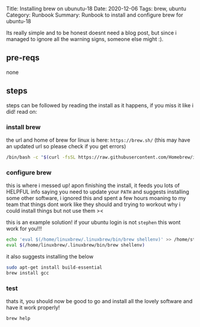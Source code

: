 Title: Installing brew on ubunutu-18
Date: 2020-12-06
Tags: brew, ubuntu
Category: Runbook
Summary: Runbook to install and configure brew for ubuntu-18

Its really simple and to be honest doesnt need a blog post, but since i managed to ignore all the warning signs, someone else might :). 

## pre-reqs

none

## steps

steps can be followed by reading the install as it happens, if you miss it like i did! read on:

### install brew

the url and home of brew for linux is here: `https://brew.sh/` (this may have an updated url so please check if you get errors)

``` bash
/bin/bash -c "$(curl -fsSL https://raw.githubusercontent.com/Homebrew/install/HEAD/install.sh)"
```

### configure brew

this is where i messed up! apon finishing the install, it feeds you lots of HELPFUL info saying you need to update your `PATH` and suggests installing some other software, i ignored this and spent a few hours moaning to my team that things dont work like they should and trying to workout why i could install things but not use them ><

this is an example solution! if your ubuntu login is not `stephen` this wont work for you!!!

``` bash
echo 'eval $(/home/linuxbrew/.linuxbrew/bin/brew shellenv)' >> /home/stephen/.profile                                   
eval $(/home/linuxbrew/.linuxbrew/bin/brew shellenv)  
```

it also suggests installing the below

``` bash
sudo apt-get install build-essential
brew install gcc
```

### test

thats it, you should now be good to go and install all the lovely software and have it work properly!

``` bash
brew help
```